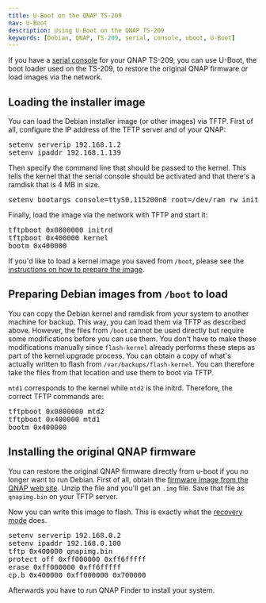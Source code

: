 ```yaml
---
title: U-Boot on the QNAP TS-209
nav: U-Boot
description: Using U-Boot on the QNAP TS-209
keywords: [Debian, QNAP, TS-209, serial, console, uboot, U-Boot]
---
```


If you have a <a href = "../serial/">serial console</a> for your QNAP
TS-209, you can use U-Boot, the boot loader used on the TS-209, to restore
the original QNAP firmware or load images via the network.

<h2 id="load">Loading the installer image</h2>

You can load the Debian installer image (or other images) via TFTP.  First
of all, configure the IP address of the TFTP server and of your QNAP:

<div class="code">
<pre>
setenv serverip 192.168.1.2
setenv ipaddr 192.168.1.139
</pre>
</div>

Then specify the command line that should be passed to the kernel.  This
tells the kernel that the serial console should be activated and that
there's a ramdisk that is 4 MB in size.

<div class="code">
<pre>
setenv bootargs console=ttyS0,115200n8 root=/dev/ram rw initrd=0x800000,0x3fffff
</pre>
</div>

Finally, load the image via the network with TFTP and start it:

<div class="code">
<pre>
tftpboot 0x0800000 initrd
tftpboot 0x400000 kernel
bootm 0x400000
</pre>
</div>

If you'd like to load a kernel image you saved from `/boot`, please see the
<a href = "#prepare">instructions on how to prepare the image</a>.

<h2 id="prepare">Preparing Debian images from <code>/boot</code> to load</h2>

You can copy the Debian kernel and ramdisk from your system to another
machine for backup.  This way, you can load them via TFTP as described
above.  However, the files from `/boot` cannot be used directly but
require some modifications before you can use them.  You don't have to
make these modifications manually since `flash-kernel` already performs
these steps as part of the kernel upgrade process. You can obtain a copy
of what's actually written to flash from `/var/backups/flash-kernel`.
You can therefore take the files from that location and use them to boot
via TFTP.

`mtd1` corresponds to the kernel while `mtd2` is the initrd.  Therefore,
the correct TFTP commands are:

<div class="code">
<pre>
tftpboot 0x0800000 mtd2
tftpboot 0x400000 mtd1
bootm 0x400000
</pre>
</div>

<h2 id="deinstall">Installing the original QNAP firmware</h2>

You can restore the original QNAP firmware directly from u-boot if you
no longer want to run Debian.  First of all, obtain the [firmware
image from the QNAP web
site](https://wiki.qnap.com/wiki/System_Recovery_Mode#Operating_Guideline_of_System_Recovery_Mode).
Unzip the file and you'll get an `.img` file.  Save that file as
`qnapimg.bin` on your TFTP server.

Now you can write this image to flash.  This is exactly what the
[recovery mode](../recovery) does.

<div class="code">
<pre>
setenv serverip 192.168.0.2
setenv ipaddr 192.168.0.100
tftp 0x400000 qnapimg.bin
protect off 0xff000000 0xff6fffff
erase 0xff000000 0xff6fffff
cp.b 0x400000 0xff000000 0x700000
</pre>
</div>

Afterwards you have to run QNAP Finder to install your system.


